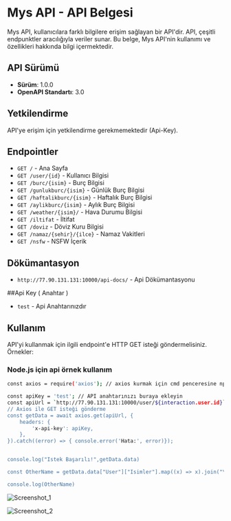 # Mys API - API Belgesi

Mys API, kullanıcılara farklı bilgilere erişim sağlayan bir API'dir. API, çeşitli endpunktler aracılığıyla veriler sunar. Bu belge, Mys API'nin kullanımı ve özellikleri hakkında bilgi içermektedir.

## API Sürümü

- **Sürüm**: 1.0.0
- **OpenAPI Standartı**: 3.0

## Yetkilendirme

API'ye erişim için yetkilendirme gerekmemektedir (Api-Key).

## Endpointler

- `GET /` - Ana Sayfa
- `GET /user/{id}` - Kullanıcı Bilgisi
- `GET /burc/{isim}` - Burç Bilgisi
- `GET /gunlukburc/{isim}` - Günlük Burç Bilgisi
- `GET /haftalikburc/{isim}` - Haftalık Burç Bilgisi
- `GET /aylikburc/{isim}` - Aylık Burç Bilgisi
- `GET /weather/{isim}/` - Hava Durumu Bilgisi
- `GET /iltifat` - İltifat
- `GET /doviz` - Döviz Kuru Bilgisi
- `GET /namaz/{sehir}/{ilce}` - Namaz Vakitleri
- `GET /nsfw` - NSFW İçerik

## Dökümantasyon

- `http://77.90.131.131:10000/api-docs/` - Api Dökümantasyonu


##Api Key ( Anahtar )

- `test` - Api Anahtarınızdır

## Kullanım

API'yi kullanmak için ilgili endpoint'e HTTP GET isteği göndermelisiniz. Örnekler:

### Node.js için api örnek kullanım

```bash
const axios = require('axios'); // axios kurmak için cmd penceresine npm install axios yazmanız yeterlidir 

const apiKey = 'test'; // API anahtarınızı buraya ekleyin
const apiUrl = `http://77.90.131.131:10000/user/${interaction.user.id}`; // İstek atılacak API URL'sini belirtin
// Axios ile GET isteği gönderme
const getData = await axios.get(apiUrl, {
    headers: {
        'x-api-key': apiKey,
    },
}).catch((error) => { console.error('Hata:', error)});


console.log("Istek Başarılı!",getData.data)

const OtherName = getData.data["User"]["Isimler"].map((x) => x).join("\n");

console.log(OtherName)
```

![Screenshot_1](https://github.com/mysteriouss3/Mys-Api/assets/142053394/76141f14-6fe8-4b7b-a91a-7103d3cbac30)


![Screenshot_2](https://github.com/mysteriouss3/Mys-Api/assets/142053394/19ba8a34-515b-41ab-a8e6-26f1c579e90a)

